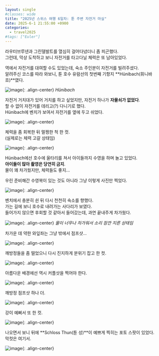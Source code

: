 ```yaml
---
layout: single
#classes: wide
title: "2025년 스위스 여행 6일차꞉ 툰 주변 자전거 마실"
date: 2025-6-1 21:55:00 +0900
categories:
  - travel2025
#tags: ["Euler"]
---
```


라우터브루넨과 그린델발트를 열심히 걸어다녔더니 좀 피곤했다.\
그런데, 막상 도착하고 보니 자전거를 타고다닐 체력은 또 남아있었다.

역에서 자전거를 대여할 수도 있었는데, 숙소 주인분이 자전거를 빌려주셨다.\
알려주신 코스를 따라 와보니, 툰 호수 유람선의 첫번째 기항지 **Hünibach(휘니바흐)**였다.

![image](</images/2025-06-01b/07_IMG_9941s64.jpg>){: .align-center}
*Hünibach*

자전거 거치대가 있어 거치를 하고 싶었지만, 자전거 하나가 **자물쇠가 없었다**.\
할 수 없이 자전거를 데리고(?) 다니기로 했다.\
Hünibach에 벤치가 보여서 자전거를 옆에 두고 쉬었다.

![image](</images/2025-06-01b/10_IMG_9944s64.jpg>){: .align-center}

체력을 좀 회복한 뒤 멀쩡한 척 한 컷.\
(실제로는 체력 고갈 상태임)

![image](</images/2025-06-01b/17_IMG_9951s64.jpg>){: .align-center}

Hünibach에선 호수에 울타리를 쳐서 아이들까지 수영을 하며 놀고 있었다.\
**아이들이 많아 촬영은 당연히 금지**.\
물이 꽤 차가웠지만, 체력들도 좋지...

우린 준비해간 수영복이 있는 것도 아니라 그냥 이렇게 사진만 찍었다.

![image](</images/2025-06-01b/20_IMG_9954s64.jpg>){: .align-center}

벤치에서 충분히 쉰 뒤 다시 천천히 숙소를 향했다.\
가는 길에 보니 호수로 내려가는 사다리가 보였다.\
들어가지 않으면 후회할 것 같아서 들어갔는데, 과연 끝내주게 차가웠다.

![image](</images/2025-06-01b/45_IMG_9352s64.jpg>){: .align-center}
*물이 너무나 차가워서 소리 잠깐 지른 상태임*

차가운 데 약한 와잎좌는 그냥 밖에서 점프샷...

![image](</images/2025-06-01b/32_IMG_9332s64.jpg>){: .align-center}

깨방정들을 좀 떨었으니 다시 진지하게 분위기 잡고 한 컷.

![image](</images/2025-06-01b/61_IMG_9370s64.jpg>){: .align-center}

아름다운 배경에선 역시 커플샷을 찍어야 한다.

![image](</images/2025-06-01b/64_IMG_9957s64.jpg>){: .align-center}

깨방정 점프샷 하나 더.

![image](</images/2025-06-01b/67_IMG_9966s64.jpg>){: .align-center}

강이 예뻐서 또 한 컷.

![image](</images/2025-06-01b/69_IMG_9969s64.jpg>){: .align-center}

나오면서 보니 뒤에 **Schloss Thun(툰 성)**이 예쁘게 찍히는 포토 스팟이 있었다.\
막컷은 여기서.

![image](</images/2025-06-01b/72_IMG_9972s64.jpg>){: .align-center}
